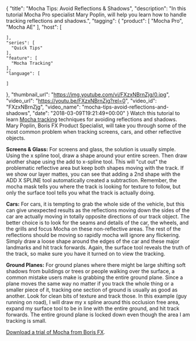 {
  "title": "Mocha Tips: Avoid Reflections & Shadows",
  "description": "In this tutorial Mocha Pro specialist Mary Poplin, will help you learn how to handle tracking reflections and shadows.",
  "tagging": {
    "product": [
      "Mocha Pro",
      "Mocha AE"
    ],
    "host": [

    ],
    "series": [
      "Quick Tips"
    ],
    "feature": [
      "Mocha Tracking"
    ],
    "language": [

    ]
  },
  "thumbnail_url": "https://img.youtube.com/vi/FXzxNBrnZjg/0.jpg",
  "video_url": "https://youtu.be/FXzxNBrnZjg?rel=0",
  "video_id": "FXzxNBrnZjg",
  "video_name": "mocha-tips-avoid-reflections-and-shadows",
  "date": "2018-03-09T19:21:49+00:00"
}
Watch this tutorial to learn [Mocha tracking](/products/mocha-pro/ "Mocha Pro tracking") techniques for avoiding reflections and shadows. Mary Poplin, Boris FX Product Specialist, will take you through some of the most common problem when tracking screens, cars, and other reflective objects.

**Screens & Glass:** For screens and glass, the solution is usually simple. Using the x spline tool, draw a shape around your entire screen. Then draw another shape using the add to x-spline tool. This will "cut out" the problematic reflective area but keep both shapes moving with the track. If we show our layer mattes, you can see that adding a 2nd shape with the ADD X SPLINE tool automatically created a subtraction. Remember, the mocha mask tells you where the track is looking for texture to follow, but only the surface tool tells you what the track is actually doing.

**Cars:** For cars, it is tempting to grab the whole side of the vehicle, but this can give unexpected results as the reflections moving down the sides of the car are actually moving in totally opposite directions of our track object. The better choice is to look for the seams and details of the car, the wheels, and the grills and focus Mocha on these non-reflective areas. The rest of the reflections should be moving so rapidly mocha will ignore any flickering. Simply draw a loose shape around the edges of the car and these major landmarks and hit track forwards. Again, the surface tool reveals the truth of the track, so make sure you have it turned on to view the tracking.

**Ground Planes:** For ground planes where there might be large shifting soft shadows from buildings or trees or people walking over the surface, a common mistake users make is grabbing the entire ground plane. Since a plane moves the same way no matter if you track the whole thing or a smaller piece of it, tracking one section of ground is usually as good as another. Look for clean bits of texture and track those. In this example (guy running on road), I will draw my x spline around this occlusion free area, expand my surface tool to be in line with the entire ground, and hit track forwards. The entire ground plane is locked down even though the area I am tracking is small.

[Download a trial of Mocha from Boris FX](/downloads/?&product=Mocha%20Pro "Download a free trial of Mocha Pro").
